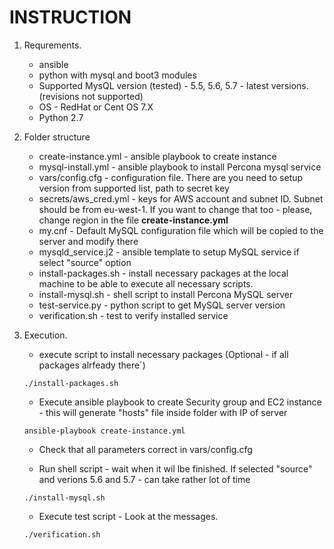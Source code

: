 # INSTRUCTION

1. Requrements.
   * ansible
   * python with mysql and boot3 modules
   * Supported MysQL version (tested) - 5.5, 5.6, 5.7 - latest versions. (revisions not supported)
   * OS - RedHat or Cent OS 7.X
   * Python 2.7   

2. Folder structure
   
   * create-instance.yml - ansible playbook to create instance
   * mysql-install.yml - ansible playbook to install Percona mysql service
   * vars/config.cfg -  configuration file. There are you need to setup version from supported list, path to secret key
   * secrets/aws_cred.yml - keys for AWS account and subnet ID. Subnet should be from eu-west-1. If you want to change that too - please, change region in the file **create-instance.yml**
   * my.cnf - Default MySQL configuration file which will be copied to the server and modify there
   * mysqld_service.j2 - ansible template to setup MySQL service if select "source" option
   * install-packages.sh - install necessary packages at the local machine to be able to execute all necessary scripts.
   * install-mysql.sh - shell script to install Percona MySQL server
   * test-service.py - python script to get MySQL server version
   * verification.sh - test to verify installed service

3. Execution.
   * execute script to install necessary packages (Optional - if all packages alrfeady there´)
   ``` 
   ./install-packages.sh
   ```
   
   * Execute ansible playbook to create Security group and EC2 instance - this will generate "hosts" file inside folder with IP of server
   ```
   ansible-playbook create-instance.yml
   ```   
   
   * Check that all parameters correct in vars/config.cfg
  
   * Run shell script - wait when it wil lbe finished. If selected "source" and verions 5.6 and 5.7 - can take rather lot of time 
   ```
   ./install-mysql.sh
   ```
   
   * Execute test script - Look at the messages.
   ```
   ./verification.sh
   ```
